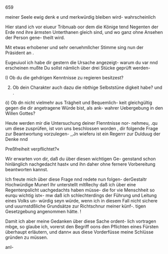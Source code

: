 659

meiner Seele ewig denk e und merkwürdig bleiben wird-
wahrscheinlich

Hier stand ich vor eiueur Tribnuab oor dem die Könige
tend Negenten der Erde nnd ihre ärmsten Unterthanen
gleich sind, und wo ganz ohne Ansehen der Person gene-
theilt wird.

Mit etwas erhobener und sehr oeruehmllcher Stimme sing
nun der Präsident an .

Eugeuiuol ich habe dir gestern die Ursache angezeigt-
warum du var nnd erscheinen mußte Du sollst nämlich über
drei Stücke geprüft werden-

I) Ob du die gehdrigen Kenntnisse zu regieren besitzest?

2) Ob dein Charakter auch dazu die nbthige Selbststüne
digkeit habe? und .

ö) Ob dn nicht vielmehr aus Trägheit und Bequemlich-
keit gleichgültig gegen die dir angetragene Würde bist, als
ank- wahrer Uebergebung in den Willen Gottes?

Heute werden mir die Untersuchung deiner Flenntnisse nor-
nehmeu, .qu um diese zusprüfen, ist von uns beschlossen
worden , dir folgende Frage zur Beantwortung vorzulegen-
,,Jn wieferu ist ein Regerrr zur Dulduug der Denke nnd

Preßfreiheit verpflichtet?«

Wir erwarten von dir, daß du über diesen wichtigen Ge-
genstand schon hinlänglich nachgedacht hast« und ihn daher
ohne fernere Vorbereitung beantworten kannst.

Ich freute mich über diese Frage nnd redete nun folgen-
derGestaltr Hochwürdige Munerl Ihr unterstellt mltRechy
daß ich über eine Regentenpslicht uachgedachts haben müsse-
die for vie Menschheit so eurqu wichtig ist«- mw daß ich
schlechterdings der Führung und Leitung eines Volks un-
würdig seyn würde, wenn ich in diesem Fall nicht sichere
und uuurnstdßliche Grundsätze zur Richtschnur meiner künf-.
tigen Gesetzgebung angenommen hätte. !

Damit ich aber meine Gedanken über diese Sache ordent-
lich vortragen mbge, so glaube ich, vorerst den Begriff oons
den Pflichten eines Fürsten überhaupt erläutern, und dann«
aus diese Vorderfüsse meine Schlüsse gründen zu müssen.

anl-

